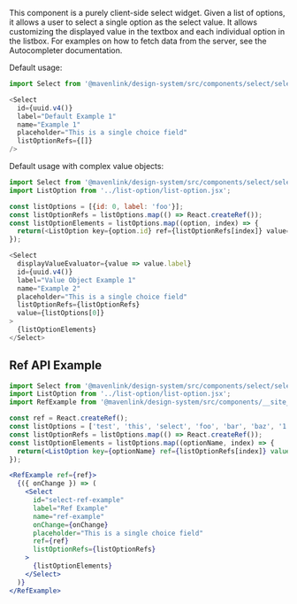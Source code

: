 This component is a purely client-side select widget. 
Given a list of options, it allows a user to select a single option as the select value.
It allows customizing the displayed value in the textbox and each individual option in the listbox.
For examples on how to fetch data from the server, see the Autocompleter documentation.

Default usage:
```js
import Select from '@mavenlink/design-system/src/components/select/select.jsx';

<Select
  id={uuid.v4()}
  label="Default Example 1"
  name="Example 1"
  placeholder="This is a single choice field"
  listOptionRefs={[]}
/>
```

Default usage with complex value objects:
```js
import Select from '@mavenlink/design-system/src/components/select/select.jsx';
import ListOption from '../list-option/list-option.jsx';

const listOptions = [{id: 0, label: 'foo'}];
const listOptionRefs = listOptions.map(() => React.createRef());
const listOptionElements = listOptions.map((option, index) => {
  return(<ListOption key={option.id} ref={listOptionRefs[index]} value={option}>{option.label}</ListOption>);
});

<Select
  displayValueEvaluator={value => value.label}
  id={uuid.v4()}
  label="Value Object Example 1"
  name="Example 2"
  placeholder="This is a single choice field"
  listOptionRefs={listOptionRefs}
  value={listOptions[0]}
>
  {listOptionElements}
</Select>
```

## Ref API Example

```jsx
import Select from '@mavenlink/design-system/src/components/select/select.jsx';
import ListOption from '../list-option/list-option.jsx';
import RefExample from '@mavenlink/design-system/src/components/__site__/ref-example/ref-example.jsx';

const ref = React.createRef();
const listOptions = ['test', 'this', 'select', 'foo', 'bar', 'baz', '1', '2', '3', '4', '5', '6', '7'];
const listOptionRefs = listOptions.map(() => React.createRef());
const listOptionElements = listOptions.map((optionName, index) => {
  return(<ListOption key={optionName} ref={listOptionRefs[index]} value={optionName}>{optionName}</ListOption>);
});

<RefExample ref={ref}>
  {({ onChange }) => (
    <Select
      id="select-ref-example"
      label="Ref Example"
      name="ref-example"
      onChange={onChange}
      placeholder="This is a single choice field"
      ref={ref}
      listOptionRefs={listOptionRefs}
    >
      {listOptionElements}
    </Select>
  )}
</RefExample>
```
